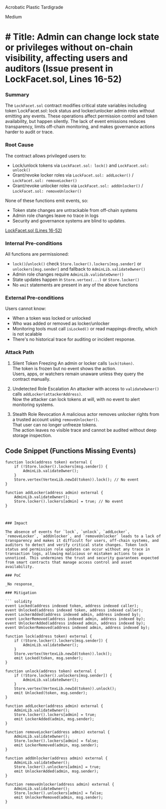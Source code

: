 Acrobatic Plastic Tardigrade

Medium

# # Title: Admin can change lock state or privileges without on-chain visibility, affecting users and auditors (Issue present in LockFacet.sol, Lines 16-52)

### Summary

The `LockFacet.sol` contract modifies critical state variables including token`LockFacet.sol: lock status and locker/unlocker admin roles without emitting any events. These operations affect permission control and token availability, but happen silently. The lack of event emissions reduces transparency, limits off-chain monitoring, and makes governance actions harder to audit or trace.

### Root Cause

The contract allows privileged users to:
- Lock/unlock tokens via `LockFacet.sol: lock()` and `LockFacet.sol: unlock()`
- Grant/revoke locker roles via `LockFacet.sol: addLocker()` / `LockFacet.sol: removeLocker()`
- Grant/revoke unlocker roles via `LockFacet.sol: addUnlocker()` / `LockFacet.sol: removeUnlocker()`

None of these functions emit events, so:
- Token state changes are untrackable from off-chain systems
- Admin role changes leave no trace in logs
- Security and governance systems are blind to updates.
 
[LockFacet.sol (Lines 16-52)](https://github.com/sherlock-audit/2025-04-burve/blob/main/Burve/src/multi/facets/LockFacet.sol#L16-L52)



### Internal Pre-conditions

All functions are permissioned:
  - `lock()`/`unlock()` check `Store.locker().lockers[msg.sender]` or `unlockers[msg.sender]` and fallback to `AdminLib.validateOwner()`
  - Admin role changes require `AdminLib.validateOwner()`
- State updates happen in `Store.vertex(...)` or `Store.locker()`
- No `emit` statements are present in any of the above functions

### External Pre-conditions

 Users cannot know:
  - When a token was locked or unlocked
  - Who was added or removed as locker/unlocker
- Monitoring tools must call `isLocked()` or read mappings directly, which is not scalable
- There's no historical trace for auditing or incident response.


### Attack Path

 1. Silent Token Freezing
An admin or locker calls `lock(token)`.  
The token is frozen but no event shows the action.  
Users, apps, or watchers remain unaware unless they query the contract manually.

2. Undetected Role Escalation
An attacker with access to `validateOwner()` calls `addLocker(attackerAddress)`.  
Now the attacker can lock tokens at will, with no event to alert monitoring systems.

3. Stealth Role Revocation
A malicious actor removes unlocker rights from a trusted account using `removeUnlocker()`.  
That user can no longer unfreeze tokens.  
The action leaves no visible trace and cannot be audited without deep storage inspection.

## Code Snippet (Functions Missing Events)

```solidity
function lock(address token) external {
    if (!Store.locker().lockers[msg.sender]) {
        AdminLib.validateOwner();
    }
    Store.vertex(VertexLib.newId(token)).lock(); // No event
}

function addLocker(address admin) external {
    AdminLib.validateOwner();
    Store.locker().lockers[admin] = true; // No event
}



### Impact

The absence of events for `lock`, `unlock`, `addLocker`, `removeLocker`, `addUnlocker`, and `removeUnlocker` leads to a lack of transparency and makes it difficult for users, off-chain systems, and auditors to detect and verify critical state changes. Token lock status and permission role updates can occur without any trace in transaction logs, allowing malicious or mistaken actions to go unnoticed. This undermines the trust and security guarantees expected from smart contracts that manage access control and asset availability.

### PoC

_No response_

### Mitigation

``` solidity
event Locked(address indexed token, address indexed caller);
event Unlocked(address indexed token, address indexed caller);
event LockerAdded(address indexed admin, address indexed by);
event LockerRemoved(address indexed admin, address indexed by);
event UnlockerAdded(address indexed admin, address indexed by);
event UnlockerRemoved(address indexed admin, address indexed by);

function lock(address token) external {
    if (!Store.locker().lockers[msg.sender]) {
        AdminLib.validateOwner();
    }
    Store.vertex(VertexLib.newId(token)).lock();
    emit Locked(token, msg.sender);
}

function unlock(address token) external {
    if (!Store.locker().unlockers[msg.sender]) {
        AdminLib.validateOwner();
    }
    Store.vertex(VertexLib.newId(token)).unlock();
    emit Unlocked(token, msg.sender);
}

function addLocker(address admin) external {
    AdminLib.validateOwner();
    Store.locker().lockers[admin] = true;
    emit LockerAdded(admin, msg.sender);
}

function removeLocker(address admin) external {
    AdminLib.validateOwner();
    Store.locker().lockers[admin] = false;
    emit LockerRemoved(admin, msg.sender);
}

function addUnlocker(address admin) external {
    AdminLib.validateOwner();
    Store.locker().unlockers[admin] = true;
    emit UnlockerAdded(admin, msg.sender);
}

function removeUnlocker(address admin) external {
    AdminLib.validateOwner();
    Store.locker().unlockers[admin] = false;
    emit UnlockerRemoved(admin, msg.sender);
}
```
